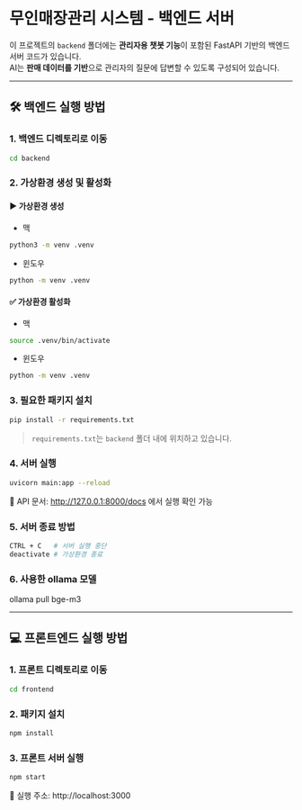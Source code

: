 # 무인매장관리 시스템 - 백엔드 서버

이 프로젝트의 `backend` 폴더에는 **관리자용 챗봇 기능**이 포함된 FastAPI 기반의 백엔드 서버 코드가 있습니다. <br>
AI는 **판매 데이터를 기반**으로 관리자의 질문에 답변할 수 있도록 구성되어 있습니다.

---

## 🛠️ 백엔드 실행 방법

### 1. 백엔드 디렉토리로 이동
```bash
cd backend
```

### 2. 가상환경 생성 및 활성화
#### ▶️ 가상환경 생성
- 맥
```bash
python3 -m venv .venv  
```

- 윈도우
```bash
python -m venv .venv
```

#### ✅ 가상환경 활성화
- 맥
```bash
source .venv/bin/activate
```

- 윈도우
```bash
python -m venv .venv
```

### 3. 필요한 패키지 설치
```bash
pip install -r requirements.txt
```

> `requirements.txt`는 `backend` 폴더 내에 위치하고 있습니다.

### 4. 서버 실행
```bash
uvicorn main:app --reload
```
🔗 API 문서: http://127.0.0.1:8000/docs 에서 실행 확인 가능

### 5. 서버 종료 방법
```bash
CTRL + C   # 서버 실행 중단
deactivate # 가상환경 종료
```

### 6. 사용한 ollama 모델
ollama pull bge-m3

---
## 💻 프론트엔드 실행 방법
### 1. 프론트 디렉토리로 이동
```bash
cd frontend
```

### 2. 패키지 설치
```bash
npm install
```

### 3. 프론트 서버 실행
```bash
npm start
```
🔗 실행 주소: http://localhost:3000

